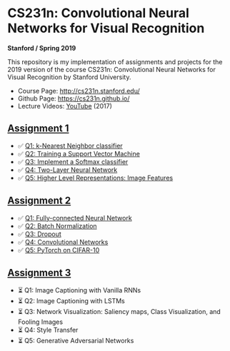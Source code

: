 # CS231n: Convolutional Neural Networks for Visual Recognition
**Stanford / Spring 2019**

This repository is my implementation of assignments and projects for the 2019 version of the course CS231n: Convolutional Neural Networks for Visual Recognition by Stanford University.

- Course Page: http://cs231n.stanford.edu/
- Github Page: https://cs231n.github.io/
- Lecture Videos: [YouTube](https://www.youtube.com/playlist?list=PL3FW7Lu3i5JvHM8ljYj-zLfQRF3EO8sYv) (2017)

## [Assignment 1](https://cs231n.github.io/assignments2019/assignment1/)
- ✅ [Q1: k-Nearest Neighbor classifier](https://github.com/chriskhanhtran/CS231n-CV-2019/blob/master/assignment1/knn.ipynb)
- ✅ [Q2: Training a Support Vector Machine](https://github.com/chriskhanhtran/CS231n-CV-2019/blob/master/assignment1/svm.ipynb)
- ✅ [Q3: Implement a Softmax classifier](https://github.com/chriskhanhtran/CS231n-CV-2019/blob/master/assignment1/softmax.ipynb)
- ✅ [Q4: Two-Layer Neural Network](https://github.com/chriskhanhtran/CS231n-CV-2019/blob/master/assignment1/two_layer_net.ipynb)
- ✅ [Q5: Higher Level Representations: Image Features](https://github.com/chriskhanhtran/CS231n-CV-2019/blob/master/assignment1/features.ipynb)

## [Assignment 2](https://cs231n.github.io/assignments2019/assignment2/)
- ✅ [Q1: Fully-connected Neural Network](https://github.com/chriskhanhtran/CS231n-CV-2019/blob/master/assignment2/FullyConnectedNets.ipynb)
- ✅ [Q2: Batch Normalization](https://github.com/chriskhanhtran/CS231n-CV-2019/blob/master/assignment2/BatchNormalization.ipynb)
- ✅ [Q3: Dropout](https://github.com/chriskhanhtran/CS231n-CV-2019/blob/master/assignment2/Dropout.ipynb)
- ✅ [Q4: Convolutional Networks](https://github.com/chriskhanhtran/CS231n-CV-2019/blob/master/assignment2/ConvolutionalNetworks.ipynb)
- ✅ [Q5: PyTorch on CIFAR-10](https://github.com/chriskhanhtran/CS231n-CV-2019/blob/master/assignment2/PyTorch.ipynb)

## [Assignment 3](https://cs231n.github.io/assignments2019/assignment3/)
- ⏳ Q1: Image Captioning with Vanilla RNNs
- ⏳ Q2: Image Captioning with LSTMs
- ⏳ Q3: Network Visualization: Saliency maps, Class Visualization, and Fooling Images
- ⏳ Q4: Style Transfer
- ⏳ Q5: Generative Adversarial Networks
